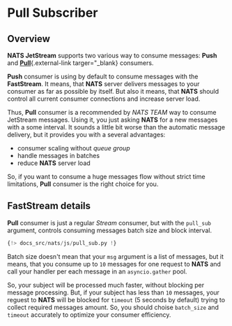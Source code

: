 # Pull Subscriber

## Overview

**NATS JetStream** supports two various way to consume messages: **Push** and [**Pull**](https://docs.nats.io/using-nats/developer/develop_jetstream/consumers#push-and-pull-consumers){.external-link targer="_blank} consumers.

**Push** consumer is using by default to consume messages with the **FastStream**. It means, that **NATS** server delivers messages to your consumer as far as possible by itself. But also it means, that **NATS** should control all current consumer connections and increase server load.

Thus, **Pull** consumer is a recommended by *NATS TEAM* way to consume JetStream messages. Using it, you just asking **NATS** for a new messages with a some interval. It sounds a little bit worse than the automatic message delivery, but it provides you with a several advantages:

* consumer scaling without *queue group*
* handle messages in batches
* reduce **NATS** server load

So, if you want to consume a huge messages flow without strict time limitations, **Pull** consumer is the right choice for you.

## FastStream details

**Pull** consumer is just a regular *Stream* consumer, but with the `pull_sub` argument, controls consuming messages batch size and block interval.

```python linenums="1" hl_lines="10-11"
{!> docs_src/nats/js/pull_sub.py !}
```

Batch size doesn't mean that your `msg` argument is a list of messages, but it means, that you consume up to `10` messages for one request to **NATS** and call your handler per each message in an `asyncio.gather` pool.

So, your subject will be processed much faster, without blocking per message processing. But, if your subject has less than `10` messages, your reguest to **NATS** will be blocked for `timeout` (5 seconds by default) trying to collect required messages amount. So, you should choise `batch_size` and `timeout` accurately to optimize your consumer efficiency.
